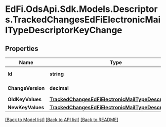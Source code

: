 # EdFi.OdsApi.Sdk.Models.Descriptors.TrackedChangesEdFiElectronicMailTypeDescriptorKeyChange

## Properties

Name | Type | Description | Notes
------------ | ------------- | ------------- | -------------
**Id** | **string** | Resource identifier | [optional] 
**ChangeVersion** | **decimal** | Change version | [optional] 
**OldKeyValues** | [**TrackedChangesEdFiElectronicMailTypeDescriptorKey**](TrackedChangesEdFiElectronicMailTypeDescriptorKey.md) |  | [optional] 
**NewKeyValues** | [**TrackedChangesEdFiElectronicMailTypeDescriptorKey**](TrackedChangesEdFiElectronicMailTypeDescriptorKey.md) |  | [optional] 

[[Back to Model list]](../README.md#documentation-for-models) [[Back to API list]](../README.md#documentation-for-api-endpoints) [[Back to README]](../README.md)

